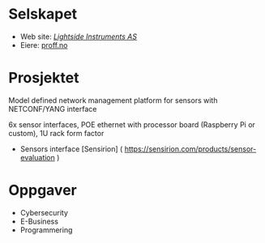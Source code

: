 # Selskapet

* Web site: *[Lightside Instruments AS](https://lightside-instruments.com)*
* Eiere: [proff.no](https://www.proff.no/aksjon%C3%A6rer/bedrift/lightside-instruments-as/823008252)

# Prosjektet

Model defined network management platform for sensors with NETCONF/YANG interface

6x sensor interfaces, POE ethernet with processor board (Raspberry Pi or custom), 1U rack form factor

- Sensors interface [Sensirion] ( https://sensirion.com/products/sensor-evaluation )

# Oppgaver

- Cybersecurity
- E-Business
- Programmering
